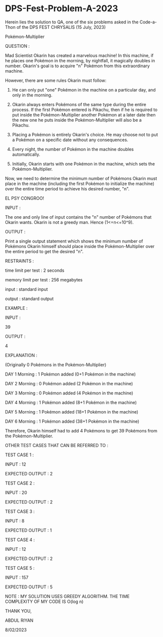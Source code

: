 # DPS-Fest-Problem-A-2023

Herein lies the solution to QA, one of the six problems asked in the Code-a-Thon of the DPS FEST CHRYSALIS (15 July, 2023)

Pokémon-Multiplier


QUESTION :


Mad Scientist Okarin has created a marvelous machine! In this machine, if he places one Pokémon in the morning, by nightfall, it magically doubles in number. Okarin's goal is to acquire "n" Pokémon from this extraordinary machine.

However, there are some rules Okarin must follow:

1) He can only put "one" Pokémon in the machine on a particular day, and only in the morning.

2) Okarin always enters Pokémons of the same type during the entire process. If the first Pokémon entered is Pikachu, then if he is required to put inside the Pokémon-Multiplier another Pokémon at a later date then the new one he puts inside the Pokémon-Multiplier will also be a Pikachu.

3) Placing a Pokémon is entirely Okarin's choice. He may choose not to put a Pokémon on a specific date without any consequences.

4) Every night, the number of Pokémon in the machine doubles automatically.

5) Initially, Okarin starts with one Pokémon in the machine, which sets the Pokémon-Multiplier.

Now, we need to determine the minimum number of Pokémons Okarin must place in the machine (including the first Pokémon to initialize the machine) over the entire time period to achieve his desired number, "n".

EL PSY CONGROO!

INPUT : 

The one and only line of input contains the  "n" number of Pokémons that Okarin wants.
Okarin is not a greedy man. Hence (1<=n<=10^9).

OUTPUT : 

Print a single output statement which shows the minimum number of Pokémons Okarin himself should place inside the Pokémon-Multiplier over the entire period to get the desired "n".


RESTRAINTS :

time limit per test : 2 seconds

memory limit per test : 256 megabytes

input :  standard input

output : standard output



EXAMPLE :

INPUT :

39

OUTPUT :

4

EXPLANATION : 

(Originally 0 Pokémons in the Pokémon-Multiplier)

DAY 1 Morning : 1 Pokémon added (0+1 Pokémon in the machine)

DAY 2 Morning : 0 Pokémon added (2 Pokémon in the machine)

DAY 3 Morning : 0 Pokémon added (4 Pokémon in the machine)

DAY 4 Morning : 1 Pokémon added (8+1 Pokémon in the machine)

DAY 5 Morning : 1 Pokémon added (18+1 Pokémon in the machine)

DAY 6 Morning : 1 Pokémon added (38+1 Pokémon in the machine)

Therefore, Okarin himself had to add 4 Pokémons to get 39 Pokémons from the Pokémon-Multiplier.


OTHER TEST  CASES THAT CAN BE REFERRED TO : 


TEST CASE 1 :


INPUT : 12

EXPECTED OUTPUT : 2


TEST CASE 2 :


INPUT : 20

EXPECTED OUTPUT : 2


TEST CASE 3 :


INPUT : 8

EXPECTED OUTPUT : 1


TEST CASE 4 :


INPUT : 12

EXPECTED OUTPUT : 2


TEST CASE 5 :


INPUT : 157

EXPECTED OUTPUT : 5


NOTE : MY SOLUTION USES GREEDY ALGORITHM. THE TIME COMPLEXITY OF MY CODE IS O(log n)

THANK YOU,

ABDUL RIYAN

8/02/2023






